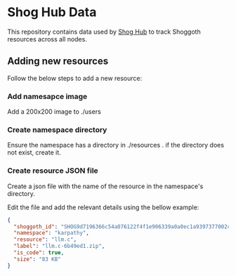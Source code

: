 # Shog Hub Data

This repository contains data used by [Shog Hub](https://hub.shog.ai) to track Shoggoth resources across all nodes.


## Adding new resources

Follow the below steps to add a new resource:

### Add namesapce image

Add a 200x200 image to ./users 

### Create namespace directory

Ensure the namespace has a directory in ./resources . if the directory does not exist, create it.

### Create resource JSON file

Create a json file with the name of the resource in the namespace's directory.

Edit the file and add the relevant details using the bellow example:

```json
{
  "shoggoth_id": "SHOG9d7196366c54a076122f4f1e906339a0a0ec1a9397377002c72d9f44aef4fe15",
  "namespace": "karpathy",
  "resource": "llm.c",
  "label": "llm.c-6b49ed1.zip",
  "is_code": true,
  "size": "83 KB"
}
```
